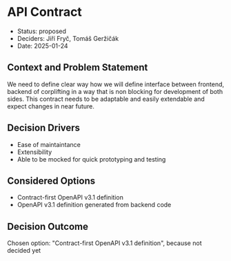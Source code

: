 # API Contract

* Status: proposed
* Deciders: Jiří Fryč, Tomáš Geržičák
* Date: 2025-01-24

## Context and Problem Statement

We need to define clear way how we will define interface between frontend, backend of corplifting in a way that is non blocking for development of both sides. This contract needs to be adaptable and easily extendable and expect changes in near future.

## Decision Drivers

* Ease of maintaintance
* Extensibility
* Able to be mocked for quick prototyping and testing

## Considered Options

* Contract-first OpenAPI v3.1 definition
* OpenAPI v3.1 definition generated from backend code

## Decision Outcome

Chosen option: "Contract-first OpenAPI v3.1 definition", because not decided yet
